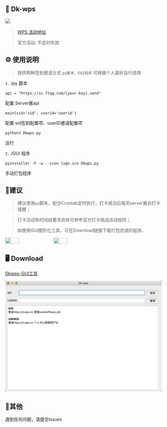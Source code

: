 ## :rainbow: Dk-wps 
[![](https://img.shields.io/badge/Python-3.7-ff69b4.svg)](https://github.com/4rat/Dk-wps) 

> [WPS 活动地址](https://zt.wps.cn)
> 
> 官方活动: 不定时失效


## :gear: 使用说明
> 提供两种签到邀请方式  `py脚本、GUI程序` 可根据个人喜好自行选择

`1.` /py 脚本
```
api = "https://sc.ftqq.com/[your-key].send"
```
配置 Server酱api
```
main(sid='sid', userid='userid')
```
配置 sid签到配置项、userID邀请配置项
```
python3 Dkwps.py
```
运行

`2.` /GUI 程序
```
pyinstaller -F -w --icon logo.ico Dkwps.py
```
手动打包程序

## :robot:建议
> 建议使用`py`脚本，配合Crontab定时执行，打卡成功后每天server酱会打卡提醒；

> 打卡活动有时间段要求具体可参考官方打卡挑战活动规则；

> 如使用GUI图形化工具，可在Download链接下载打包完成的程序。


<img src="./Dk-wps-2.png" width="30%" height="30%">

<img src="./Dk-wps-3.png" width="30%" height="30%">

## :desktop_computer: Download

[Dkwps-GUI工具 ](https://github.com/4rat/Dk-wps/releases)

![Dk-wps.png](./Dk-wps-1.png)

## :space_invader:其他
遇到任何问题，请提交Issues
